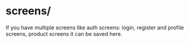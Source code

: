 # screens/

If you have multiple screens like auth screens: login, register and profile screens, product screens it can be saved
here.